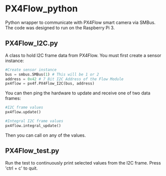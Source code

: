 # PX4Flow_python
Python wrapper to communicate with PX4Flow smart camera via SMBus. The code was designed to run on the Raspberry Pi 3.

## PX4Flow_I2C.py
A class to hold I2C frame data from PX4Flow. You must first create a sensor instance:

```python
#Create sensor instance
bus = smbus.SMBus(1) # This will be 1 or 2
address = 0x42 # 7 Bit I2C Address of the Flow Module
px4flow = px4f.PX4Flow_I2C(bus, address)
```

You can then ping the hardware to update and receive one of two data frames:

```python
#I2C frame values
px4flow.update()
```

```python
#Integral I2C frame values
px4flow.integral_update()
```

Then you can call on any of the values.

## PX4Flow_test.py
Run the test to continuously print selected values from the I2C frame. Press 'ctrl + c' to quit.